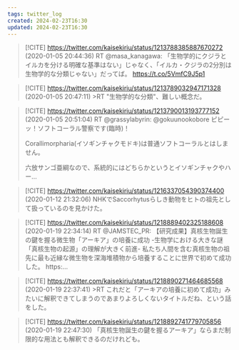 ```yaml
---
tags: twitter_log
created: 2024-02-23T16:30
updated: 2024-02-23T16:30
---
```


> [!CITE] https://twitter.com/kaisekiriu/status/1213788385887670272 (2020-01-05 20:44:36)
> RT @masa_kanagawa: 「生物学的にクジラとイルカを分ける明確な基準はない」じゃなく、「イルカ・クジラの2分別は生物学的な分類じゃない」だってば。 https://t.co/5VmfC9J5p1

> [!CITE] https://twitter.com/kaisekiriu/status/1213789032947171328 (2020-01-05 20:47:11)
> &gt;RT
> "生物学的な分類"、難しい概念だ。

> [!CITE] https://twitter.com/kaisekiriu/status/1213790013193777152 (2020-01-05 20:51:04)
> RT @grassylabyrin: @gokuunookobore ピピーッ！ソフトコーラル警察です(臨時)！
> 
> Corallimorpharia(イソギンチャクモドキ)は普通ソフトコーラルとはしません。
> 
> 六放サンゴ亜綱なので、系統的にはどちらかというとイソギンチャクやハー…

> [!CITE] https://twitter.com/kaisekiriu/status/1216337054390374400 (2020-01-12 21:32:06)
> NHKでSaccorhytusらしき動物をヒトの祖先として扱っているのを見かけた。

> [!CITE] https://twitter.com/kaisekiriu/status/1218889402325188608 (2020-01-19 22:34:14)
> RT @JAMSTEC_PR: 【研究成果】真核生物誕生の鍵を握る微生物「アーキア」の培養に成功 -生物学における大きな謎「真核生物の起源」の理解が大きく前進- 
> 私たち人間を含む真核生物の祖先に最も近縁な微生物を深海堆積物から培養することに世界で初めて成功した。
> https:…

> [!CITE] https://twitter.com/kaisekiriu/status/1218890271464685568 (2020-01-19 22:37:41)
> &gt;RT
> これだと「アーキアの培養に初めて成功」みたいに解釈できてしまうのであまりよろしくないタイトルだね、という話をした。

> [!CITE] https://twitter.com/kaisekiriu/status/1218892741779705856 (2020-01-19 22:47:30)
> 「真核生物誕生の鍵を握るアーキア」ならまだ制限的な用法とも解釈できるのだけれども。

